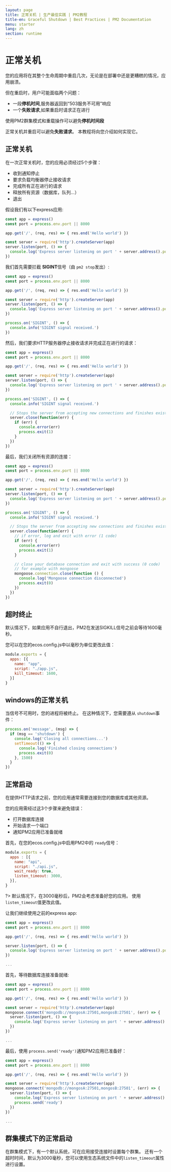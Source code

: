 ```yaml
---
layout: page
title: 正常关机 | 生产最佳实践 | PM2教程
title-en: Graceful Shutdown | Best Practices | PM2 Documentation
menu: starter
lang: zh
section: runtime
---
```


# 正常关机

您的应用将在其整个生命周期中重启几次，无论是在部署中还是更糟糕的情况，应用崩溃。

但在重启时，用户可能面临两个问题：
- 一段**停机时间**,服务器返回到“503服务不可用”响应
- 一个**失败请求**,如果重启时请求正在进行

使用PM2群集模式和重载操作可以避免**停机时间段** 

正常关机并重启可以避免**失败请求**。 本教程将向您介绍如何实现它。

## 正常关机

在一次正常关机时，您的应用必须经过5个步骤：

- 收到通知停止
- 要求负载均衡器停止接收请求
- 完成所有正在进行的请求
- 释放所有资源（数据库，队列...）
- 退出

假设我们有以下express应用:

```javascript
const app = express()
const port = process.env.port || 8000

app.get('/', (req, res) => { res.end('Hello world') })

const server = require('http').createServer(app)
server.listen(port, () => {
  console.log('Express server listening on port ' + server.address().port)
})
```

我们首先需要拦截 **SIGINT**信号（由 `pm2 stop`发出）:

```javascript
const app = express()
const port = process.env.port || 8000

app.get('/', (req, res) => { res.end('Hello world') })

const server = require('http').createServer(app)
server.listen(port, () => {
  console.log('Express server listening on port ' + server.address().port)
})

process.on('SIGINT', () => {
  console.info('SIGINT signal received.')
})
```

然后，我们要求HTTP服务器停止接收请求并完成正在进行的请求：

```javascript
const app = express()
const port = process.env.port || 8000

app.get('/', (req, res) => { res.end('Hello world') })

const server = require('http').createServer(app)
server.listen(port, () => {
  console.log('Express server listening on port ' + server.address().port)
})

process.on('SIGINT', () => {
  console.info('SIGINT signal received.')

  // Stops the server from accepting new connections and finishes existing connections.
  server.close(function(err) {
    if (err) {
      console.error(err)
      process.exit(1)
    }
  })
})
```

最后，我们关闭所有资源的连接：

```javascript
const app = express()
const port = process.env.port || 8000

app.get('/', (req, res) => { res.end('Hello world') })

const server = require('http').createServer(app)
server.listen(port, () => {
  console.log('Express server listening on port ' + server.address().port)
})

process.on('SIGINT', () => {
  console.info('SIGINT signal received.')

  // Stops the server from accepting new connections and finishes existing connections.
  server.close(function(err) {
    // if error, log and exit with error (1 code)
    if (err) {
      console.error(err)
      process.exit(1)
    }

    // close your database connection and exit with success (0 code)
    // for example with mongoose
    mongoose.connection.close(function () {
      console.log('Mongoose connection disconnected')
      process.exit(0)
    })
  })
})
```

## 超时终止

默认情况下，如果应用不自行退出，PM2在发送SIGKILL信号之前会等待1600毫秒。

您可以在您的ecos.config.js中以毫秒为单位更改此值：

```javascript
module.exports = {
  apps: [{
    name: "app",
    script: "./app.js",
    kill_timeout: 1600,
  }]
}
```

## windows的正常关机

当信号不可用时，您的进程将被终止。 在这种情况下，您需要遵从 `shutdown`事件：

```javascript
process.on('message', (msg) => {
  if (msg == 'shutdown') {
    console.log('Closing all connections...')
    setTimeout(() => {
      console.log('Finished closing connections')
      process.exit(0)
    }, 1500)
  }
})
```

## 正常启动

在提供HTTP请求之前，您的应用通常需要连接到您的数据库或其他资源。

您的应用需经过这3个步骤来避免错误：

- 打开数据库连接
- 开始请求一个端口
- 通知PM2应用已准备就绪

首先，在您的ecos.config.js中启用PM2中的 `ready`信号：
```javascript
module.exports = {
  apps : [{
    name: "api",
    script: "./api.js",
    wait_ready: true,
    listen_timeout: 3000,
  }],
}
```

?> 默认情况下，在3000毫秒后，PM2会考虑准备好您的应用。 使用 `listen_timeout`值更改此值。

让我们继续使用之前的express app:
```javascript
const app = express()
const port = process.env.port || 8000

app.get('/', (req, res) => { res.end('Hello world') })

server.listen(port, () => {
  console.log('Express server listening on port ' + server.address().port)
})

...
```

首先，等待数据库连接准备就绪:
```javascript
const app = express()
const port = process.env.port || 8000

app.get('/', (req, res) => { res.end('Hello world') })

const server = require('http').createServer(app)
mongoose.connect('mongodb://mongosA:27501,mongosB:27501', (err) => {
  server.listen(port, () => {
    console.log('Express server listening on port ' + server.address().port)
  })
})

...
```

最后，使用 `process.send('ready')`通知PM2应用已准备好：

```javascript
const app = express()
const port = process.env.port || 8000

app.get('/', (req, res) => { res.end('Hello world') })

const server = require('http').createServer(app)
mongoose.connect('mongodb://mongosA:27501,mongosB:27501', (err) => {
  server.listen(port, () => {
    console.log('Express server listening on port ' + server.address().port)
    process.send('ready')
  })
})

...
```

## 群集模式下的正常启动

在群集模式下，有一个默认系统，可在应用接受连接时设置每个群集。 还有一个超时时间，默认为3000毫秒，您可以使用生态系统文件中的`listen_timeout`属性进行设置。